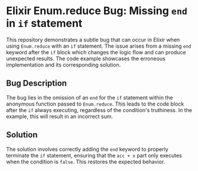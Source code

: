 # Elixir Enum.reduce Bug: Missing `end` in `if` statement

This repository demonstrates a subtle bug that can occur in Elixir when using `Enum.reduce` with an `if` statement. The issue arises from a missing `end` keyword after the `if` block which changes the logic flow and can produce unexpected results.  The code example showcases the erroneous implementation and its corresponding solution.

## Bug Description

The bug lies in the omission of an `end` for the `if` statement within the anonymous function passed to `Enum.reduce`.  This leads to the code block after the `if` always executing, regardless of the condition's truthiness.  In the example, this will result in an incorrect sum.

## Solution

The solution involves correctly adding the `end` keyword to properly terminate the `if` statement, ensuring that the `acc + x` part only executes when the condition is `false`. This restores the expected behavior.